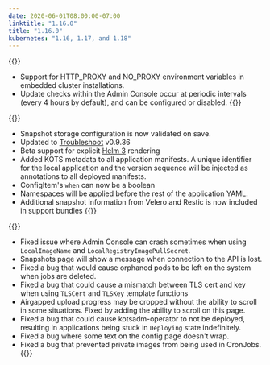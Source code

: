 ```yaml
---
date: 2020-06-01T08:00:00-07:00
linktitle: "1.16.0"
title: "1.16.0"
kubernetes: "1.16, 1.17, and 1.18"
---
```


{{<features>}}
* Support for HTTP_PROXY and NO_PROXY environment variables in embedded cluster installations.
* Update checks within the Admin Console occur at periodic intervals (every 4 hours by default), and can be configured or disabled.
{{</features>}}

{{<changes>}}
* Snapshot storage configuration is now validated on save.
* Updated to [Troubleshoot](https://troubleshoot.sh) v0.9.36
* Beta support for explicit [Helm 3](https://kots.io/reference/v1beta1/helmchart/) rendering
* Added KOTS metadata to all application manifests. 
A unique identifier for the local application and the version sequence will be injected as annotations to all deployed manifests.
* ConfigItem's `when` can now be a boolean
* Namespaces will be applied before the rest of the application YAML.
* Additional snapshot information from Velero and Restic is now included in support bundles
{{</changes>}}

{{<fixes>}}
* Fixed issue where Admin Console can crash sometimes when using `LocalImageName` and `LocalRegistryImagePullSecret`.
* Snapshots page will show a message when connection to the API is lost.
* Fixed a bug that would cause orphaned pods to be left on the system when jobs are deleted.
* Fixed a bug that could cause a mismatch between TLS cert and key when using `TLSCert` and `TLSKey` template functions
* Airgapped upload progress may be cropped without the ability to scroll in some situations. 
Fixed by adding the ability to scroll on this page.
* Fixed a bug that could cause kotsadm-operator to not be deployed, resulting in applications being stuck in `Deploying` state indefinitely.
* Fixed a bug where some text on the config page doesn't wrap.
* Fixed a bug that prevented private images from being used in CronJobs.
{{</fixes>}}
